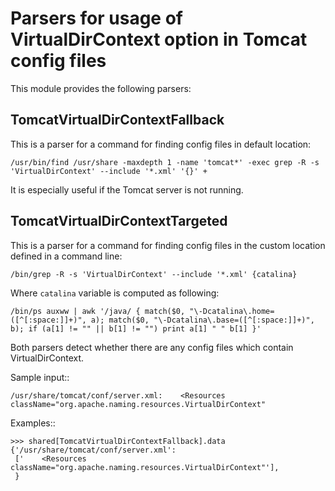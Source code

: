 Parsers for usage of VirtualDirContext option in Tomcat config files
====================================================================

This module provides the following parsers:

TomcatVirtualDirContextFallback
-------------------------------

This is a parser for a command for finding config files in default location:

``/usr/bin/find /usr/share -maxdepth 1 -name 'tomcat*' -exec grep -R -s 'VirtualDirContext' --include '*.xml' '{}' +``

It is especially useful if the Tomcat server is not running.


TomcatVirtualDirContextTargeted
-------------------------------

This is a parser for a command for finding config files in the custom location defined in a command
line:

``/bin/grep -R -s 'VirtualDirContext' --include '*.xml' {catalina}``

Where ``catalina`` variable is computed as following:

``/bin/ps auxww | awk '/java/ { match($0, "\-Dcatalina\.home=([^[:space:]]+)", a); match($0, "\-Dcatalina\.base=([^[:space:]]+)", b); if (a[1] != "" || b[1] != "") print a[1] " " b[1] }'``


Both parsers detect whether there are any config files which contain VirtualDirContext.

Sample input::

    /usr/share/tomcat/conf/server.xml:    <Resources className="org.apache.naming.resources.VirtualDirContext"

Examples::

    >>> shared[TomcatVirtualDirContextFallback].data
    {'/usr/share/tomcat/conf/server.xml':
     ['    <Resources className="org.apache.naming.resources.VirtualDirContext"'],
     }